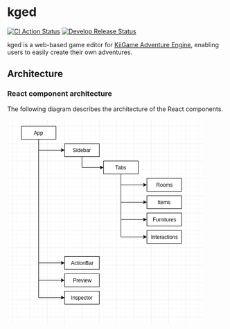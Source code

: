 # kged

[![CI Action Status](https://github.com/kiigame/kged/workflows/CI/badge.svg)](https://github.com/kiigame/kged/actions?query=workflow%3ACI)
[![Develop Release Status](https://api.netlify.com/api/v1/badges/539fcce4-b56e-4953-9669-02822dba7d2c/deploy-status)](https://app.netlify.com/sites/kged-dev/deploys)

kged is a web-based game editor for [KiiGame Adventure Engine](https://github.com/kiigame/adventure_engine), enabling users to easily create their own adventures.

## Architecture

### React component architecture

The following diagram describes the architecture of the React components. 

![Component architecture diagram](docs/assets/react-component-architecture.png?raw=true "React component diagram")
